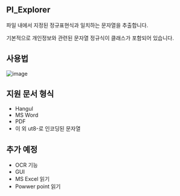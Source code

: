 ## PI_Explorer
파일 내에서 지정된 정규표현식과 일치하는 문자열을 추출합니다.

기본적으로 개인정보와 관련된 문자열 정규식이 클래스가 포함되어 있습니다.



## 사용법
![image](https://user-images.githubusercontent.com/86182243/183288296-9c63e096-3eb1-4b46-9c89-210684858984.png)


## 지원 문서 형식
- Hangul
- MS Word
- PDF
- 이 외 ut8-로 인코딩된 문자열

## 추가 예정
- OCR 기능
- GUI 
- MS Excel 읽기
- Powwer point 읽기
